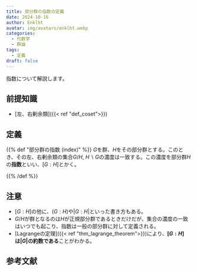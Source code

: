 ```yaml
---
title: 部分群の指数の定義
date: 2024-10-16
author: Enklht
avatar: img/avatars/enklht.webp
categories:
  - 代数学
  - 群論
tags:
  - 定義
draft: false
---
```


指数について解説します。

<!--more-->

## 前提知識

- [左、右剰余類]({{< ref "def_coset">}})

## 定義

{{% def "部分群の指数 (index)" %}}
$G$を群、$H$をその部分群とする。このとき、その左、右剰余類の集合$G/H$, $H \backslash G$の濃度は一致する。この濃度を部分群$H$の**指数**といい、$[G:H]$とかく。

{{% /def %}}

## 注意

- $[G:H]$の他に、$(G:H)$や$|G:H|$といった書き方もある。
- $G/H$が群となるのは$H$が正規部分群であるときだけだが、集合の濃度の一致はいつでも起こり、指数は一般の部分群に対して定義される。
- [Lagrangeの定理]({{< ref "thm_lagrange_theorem">}})により、**$[G:H]$は$|G|$の約数である**ことがわかる。

## 参考文献
